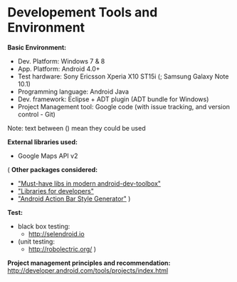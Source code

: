 # Developement Tools and  Environment #

**Basic Environment:**
  * Dev. Platform:  Windows 7 & 8
  * App. Platform: Android 4.0+
  * Test hardware: Sony Ericsson Xperia X10 ST15i (; Samsung Galaxy Note 10.1)
  * Programming language: Android Java
  * Dev. framework: Eclipse + ADT plugin (ADT bundle for Windows)
  * Project Management tool: Google code (with issue tracking, and version control - Git)

Note: text between () mean they could be used

**External libraries used:**
  * Google Maps API v2

( **Other packages considered:**
  * ["Must-have libs in modern android-dev-toolbox"](https://www.virag.si/2012/06/must-have-libraries-in-modern-android-developer-toolbox/)
  * ["Libraries for developers"](https://play.google.com/store/apps/details?id=com.desarrollodroide.repos)
  * ["Android Action Bar Style Generator"](http://jgilfelt.github.io/android-actionbarstylegenerator/#name=example&compat=holo&theme=light_dark&actionbarstyle=solid&texture=1&hairline=0&neutralPressed=1&backColor=2D2D2D%2C100&secondaryColor=555555%2C100&tabColor=33B5E5%2C100&tertiaryColor=303030%2C100&accentColor=33B5E5%2C100&cabBackColor=002E3E%2C100&cabHighlightColor=33B5E5%2C100)
)

**Test:**
  * black box testing:
    * http://selendroid.io
  * (unit testing:
    * http://robolectric.org/ )

**Project management principles and recommendation:**
http://developer.android.com/tools/projects/index.html